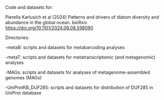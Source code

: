 Code and datasets for: 

Pierella Karlusich et al (2024) Patterns and drivers of diatom diversity and abundance in the global ocean. bioRxiv https://doi.org/10.1101/2024.06.08.598090

Directories:

-metaB: scripts and datasets for metabarcoding analyses

-metaT: scripts and datasets for metatranscriptomic (and metagenomic) analyses

-MAGs: scripts and datasets for analyses of metagenome-assembled genomes (MAGs)

-UniProtKB_DUF285: scripts and datasets for distribution of DUF285 in UniProt database
